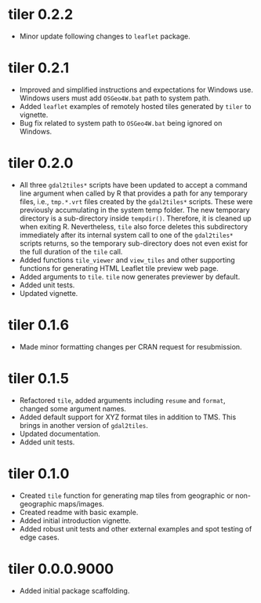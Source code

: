 # tiler 0.2.2

* Minor update following changes to `leaflet` package.

# tiler 0.2.1

* Improved and simplified instructions and expectations for Windows use. Windows users must add `OSGeo4W.bat` path to system path.
* Added `leaflet` examples of remotely hosted tiles generated by `tiler` to vignette.
* Bug fix related to system path to `OSGeo4W.bat` being ignored on Windows.

# tiler 0.2.0

* All three `gdal2tiles*` scripts have been updated to accept a command line argument when called by R that provides a path for any temporary files, i.e., `tmp.*.vrt` files created by the `gdal2tiles*` scripts. These were previously accumulating in the system temp folder. The new temporary directory is a sub-directory inside `tempdir()`. Therefore, it is cleaned up when exiting R. Nevertheless, `tile` also force deletes this subdirectory immediately after its internal system call to one of the `gdal2tiles*` scripts returns, so the temporary sub-directory does not even exist for the full duration of the `tile` call.
* Added functions `tile_viewer` and `view_tiles` and other supporting functions for generating HTML Leaflet tile preview web page.
* Added arguments to `tile`. `tile` now generates previewer by default.
* Added unit tests.
* Updated vignette.

# tiler 0.1.6

* Made minor formatting changes per CRAN request for resubmission.

# tiler 0.1.5

* Refactored `tile`, added arguments including `resume` and `format`, changed some argument names.
* Added default support for XYZ format tiles in addition to TMS. This brings in another version of `gdal2tiles`.
* Updated documentation.
* Added unit tests.

# tiler 0.1.0

* Created `tile` function for generating map tiles from geographic or non-geographic maps/images.
* Created readme with basic example.
* Added initial introduction vignette.
* Added robust unit tests and other external examples and spot testing of edge cases.

# tiler 0.0.0.9000

* Added initial package scaffolding.
